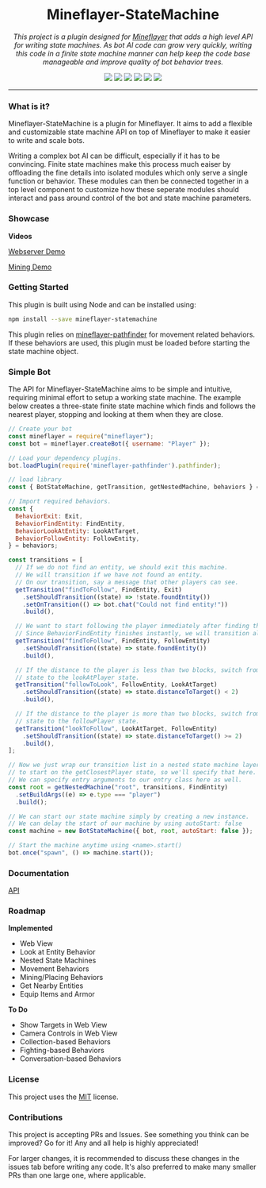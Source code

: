 <h1 align="center">Mineflayer-StateMachine</h1>
<p align="center"><i>This project is a plugin designed for <a href="https://github.com/PrismarineJS/mineflayer">Mineflayer</a> that adds a high level API for writing state machines. As bot AI code can grow very quickly, writing this code in a finite state machine manner can help keep the code base manageable and improve quality of bot behavior trees.</i></p>

<p align="center">
  <img src="https://github.com/PrismarineJS/mineflayer-statemachine/workflows/Build/badge.svg" />
  <img src="https://img.shields.io/npm/v/mineflayer-statemachine" />
  <img src="https://img.shields.io/github/repo-size/PrismarineJS/mineflayer-statemachine" />
  <img src="https://img.shields.io/npm/dm/mineflayer-statemachine" />
  <img src="https://img.shields.io/github/contributors/PrismarineJS/mineflayer-statemachine" />
  <img src="https://img.shields.io/github/license/PrismarineJS/mineflayer-statemachine" />
</p>

---

### What is it?

Mineflayer-StateMachine is a plugin for Mineflayer. It aims to add a flexible and customizable state machine API on top of Mineflayer to make it easier to write and scale bots.

Writing a complex bot AI can be difficult, especially if it has to be convincing. Finite state machines make this process much eaiser by offloading the fine details into isolated modules which only serve a single function or behavior. These modules can then be connected together in a top level component to customize how these seperate modules should interact and pass around control of the bot and state machine parameters.

### Showcase

**Videos**

[Webserver Demo](https://www.youtube.com/watch?v=ZWMrJJ_RKu8)

[Mining Demo](https://www.youtube.com/watch?v=aC-l0Buy0MY)

### Getting Started

This plugin is built using Node and can be installed using:
```bash
npm install --save mineflayer-statemachine
```

This plugin relies on [mineflayer-pathfinder](https://github.com/Karang/mineflayer-pathfinder) for movement related behaviors. If these behaviors are used, this plugin must be loaded before starting the state machine object.

### Simple Bot

The API for Mineflayer-StateMachine aims to be simple and intuitive, requiring minimal effort to setup a working state machine. The example below creates a three-state finite state machine which finds and follows the nearest player, stopping and looking at them when they are close.

```js
// Create your bot
const mineflayer = require("mineflayer");
const bot = mineflayer.createBot({ username: "Player" });

// Load your dependency plugins.
bot.loadPlugin(require('mineflayer-pathfinder').pathfinder);

// load library
const { BotStateMachine, getTransition, getNestedMachine, behaviors } = require("@nxg-org/mineflayer-static-statemachine");

// Import required behaviors.
const {
  BehaviorExit: Exit,
  BehaviorFindEntity: FindEntity,
  BehaviorLookAtEntity: LookAtTarget,
  BehaviorFollowEntity: FollowEntity,
} = behaviors;

const transitions = [
  // If we do not find an entity, we should exit this machine.
  // We will transition if we have not found an entity.
  // On our transition, say a message that other players can see.
  getTransition("findToFollow", FindEntity, Exit)
    .setShouldTransition((state) => !state.foundEntity())
    .setOnTransition(() => bot.chat("Could not find entity!"))
    .build(),

  // We want to start following the player immediately after finding them.
  // Since BehaviorFindEntity finishes instantly, we will transition almost immediately.
  getTransition("findToFollow", FindEntity, FollowEntity)
    .setShouldTransition((state) => state.foundEntity())
    .build(),

  // If the distance to the player is less than two blocks, switch from the followPlayer
  // state to the lookAtPlayer state.
  getTransition("followToLook", FollowEntity, LookAtTarget)
    .setShouldTransition((state) => state.distanceToTarget() < 2)
    .build(),

  // If the distance to the player is more than two blocks, switch from the lookAtPlayer
  // state to the followPlayer state.
  getTransition("lookToFollow", LookAtTarget, FollowEntity)
    .setShouldTransition((state) => state.distanceToTarget() >= 2)
    .build(),
];

// Now we just wrap our transition list in a nested state machine layer. We want the bot
// to start on the getClosestPlayer state, so we'll specify that here.
// We can specify entry arguments to our entry class here as well.
const root = getNestedMachine("root", transitions, FindEntity)
  .setBuildArgs((e) => e.type === "player")
  .build();

// We can start our state machine simply by creating a new instance.
// We can delay the start of our machine by using autoStart: false
const machine = new BotStateMachine({ bot, root, autoStart: false });

// Start the machine anytime using <name>.start()
bot.once("spawn", () => machine.start());


```

### Documentation

[API](https://PrismarineJS.github.io/mineflayer-statemachine/docs/api)

### Roadmap

**Implemented**
* Web View
* Look at Entity Behavior
* Nested State Machines
* Movement Behaviors
* Mining/Placing Behaviors
* Get Nearby Entities
* Equip Items and Armor

**To Do**
* Show Targets in Web View
* Camera Controls in Web View
* Collection-based Behaviors
* Fighting-based Behaviors
* Conversation-based Behaviors

### License

This project uses the [MIT](https://github.com/PrismarineJS/mineflayer-statemachine/blob/master/LICENSE) license.

### Contributions

This project is accepting PRs and Issues. See something you think can be improved? Go for it! Any and all help is highly appreciated!

For larger changes, it is recommended to discuss these changes in the issues tab before writing any code. It's also preferred to make many smaller PRs than one large one, where applicable.
